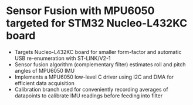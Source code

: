 # Sensor Fusion with MPU6050 targeted for STM32 Nucleo-L432KC board

- Targets Nucleo-L432KC board for smaller form-factor and automatic USB re-enumeration with ST-LINK/V2-1
- Sensor fusion algorithm (complementary filter) estimates roll and pitch angles of MPU6050 IMU
- Implements a MPU6050 low-level C driver using I2C and DMA for efficient data acquisition
- Calibration branch used for conveniently recording averages of datapoints to calibrate IMU readings before feeding into filter